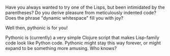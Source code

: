 Have you always wanted to try one of the Lisps, but been intimidated by the parentheses? Do you derive pleasure from meticulously indented code? Does the phrase "dynamic whitespace" fill you with joy?

Well then, pythonic is for you!

Pythonic is (currently) a very simple Clojure script that makes Lisp-family code look like Python code. Pythonic might stay this way forever, or might expand to be something more amusing. Who knows?
